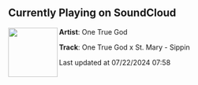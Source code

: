 ## Currently Playing on SoundCloud

[<img align="left" width="100" src="https://i1.sndcdn.com/artworks-yUE6B1gayc7CQIlp-8yVeHQ-t500x500.jpg">](https://soundcloud.com/onetruegod/one-true-god-x-st-mary-sippin)

**Artist**: One True God 

**Track**: One True God x St. Mary - Sippin

Last updated at 07/22/2024 07:58
